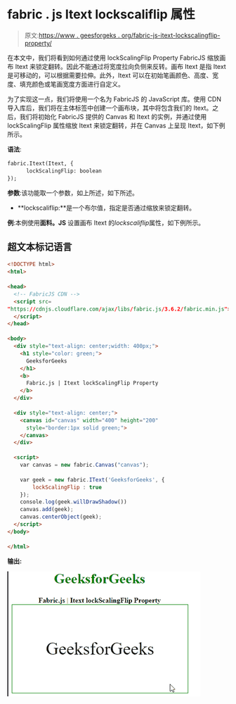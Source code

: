 # fabric . js Itext lockscaliflip 属性

> 原文:[https://www . geesforgeks . org/fabric-js-itext-lockscalingflip-property/](https://www.geeksforgeeks.org/fabric-js-itext-lockscalingflip-property/)

在本文中，我们将看到如何通过使用 lockScalingFlip Property FabricJS 缩放画布 Itext 来锁定翻转。因此不能通过将宽度拉向负侧来反转。画布 Itext 是指 Itext 是可移动的，可以根据需要拉伸。此外，Itext 可以在初始笔画颜色、高度、宽度、填充颜色或笔画宽度方面进行自定义。

为了实现这一点，我们将使用一个名为 FabricJS 的 JavaScript 库。使用 CDN 导入库后，我们将在主体标签中创建一个画布块，其中将包含我们的 Itext。之后，我们将初始化 FabricJS 提供的 Canvas 和 Itext 的实例，并通过使用 lockScalingFlip 属性缩放 Itext 来锁定翻转，并在 Canvas 上呈现 Itext，如下例所示。

**语法**:

```html
fabric.Itext(Itext, {
      lockScalingFlip: boolean
});
```

**参数**:该功能取一个参数，如上所述，如下所述。

*   **lockscaliflip:**是一个布尔值，指定是否通过缩放来锁定翻转。

**例**:本例使用**面料。JS** 设置画布 Itext 的*lockscaliflip*属性，如下例所示。

## 超文本标记语言

```html
<!DOCTYPE html> 
<html> 

<head>
  <!-- FabricJS CDN -->
  <script src= 
"https://cdnjs.cloudflare.com/ajax/libs/fabric.js/3.6.2/fabric.min.js"> 
  </script> 
</head> 

<body> 
  <div style="text-align: center;width: 400px;"> 
    <h1 style="color: green;"> 
      GeeksforGeeks 
    </h1>
    <b> 
      Fabric.js | Itext lockScalingFlip Property 
    </b> 
  </div> 

  <div style="text-align: center;"> 
    <canvas id="canvas" width="400" height="200"
      style="border:1px solid green;"> 
    </canvas> 
  </div> 

  <script> 
    var canvas = new fabric.Canvas("canvas"); 

    var geek = new fabric.IText('GeeksforGeeks', {
        lockScalingFlip : true
    });
    console.log(geek.willDrawShadow())
    canvas.add(geek);
    canvas.centerObject(geek); 
  </script> 
</body> 

</html>
```

**输出:**

![](img/700b320c8b44e5d7d3abf5edbae4d7d6.png)